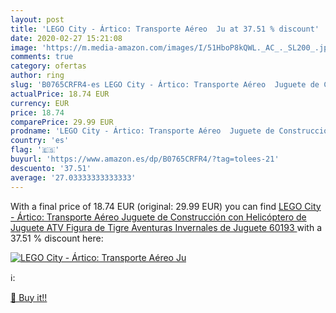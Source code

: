 ```yaml
---
layout: post
title: 'LEGO City - Ártico: Transporte Aéreo  Ju at 37.51 % discount'
date: 2020-02-27 15:21:08
image: 'https://m.media-amazon.com/images/I/51HboP8kQWL._AC_._SL200_.jpg'
comments: true
category: ofertas
author: ring
slug: 'B0765CRFR4-es LEGO City - Ártico: Transporte Aéreo  Juguete de Construcción con Helicóptero de Juguete  ATV  Figura de Tigre  Aventuras Invernales de Juguete  60193 '
actualPrice: 18.74 EUR
currency: EUR
price: 18.74
comparePrice: 29.99 EUR
prodname: 'LEGO City - Ártico: Transporte Aéreo  Juguete de Construcción con Helicóptero de Juguete  ATV  Figura de Tigre  Aventuras Invernales de Juguete  60193 '
country: 'es'
flag: '🇪🇸'
buyurl: 'https://www.amazon.es/dp/B0765CRFR4/?tag=tolees-21'
descuento: '37.51'
average: '27.03333333333333'
---
```


With a final price of 18.74 EUR (original: 29.99 EUR) you can find [LEGO City - Ártico: Transporte Aéreo  Juguete de Construcción con Helicóptero de Juguete  ATV  Figura de Tigre  Aventuras Invernales de Juguete  60193 ](https://www.amazon.es/dp/B0765CRFR4/?tag=tolees-21) with a  37.51 % discount here:

[![LEGO City - Ártico: Transporte Aéreo  Ju](https://m.media-amazon.com/images/I/51HboP8kQWL._AC_._SL200_.jpg)](https://www.amazon.es/dp/B0765CRFR4/?tag=tolees-21)

ℹ️:


[🛒 Buy it!!](https://www.amazon.es/dp/B0765CRFR4/?tag=tolees-21)
